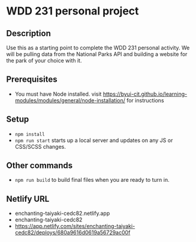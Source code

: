 # WDD 231 personal project

## Description

Use this as a starting point to complete the WDD 231 personal activity. We will be pulling data from the National Parks API and building a website for the park of your choice with it.

## Prerequisites

- You must have Node installed. visit https://byui-cit.github.io/learning-modules/modules/general/node-installation/ for instructions

## Setup

- `npm install`
- `npm run start` starts up a local server and updates on any JS or CSS/SCSS changes.

## Other commands

- `npm run build` to build final files when you are ready to turn in.

## Netlify URL
- enchanting-taiyaki-cedc82.netlify.app
- enchanting-taiyaki-cedc82
- https://app.netlify.com/sites/enchanting-taiyaki-cedc82/deploys/680a9616d0619a56729ac00f